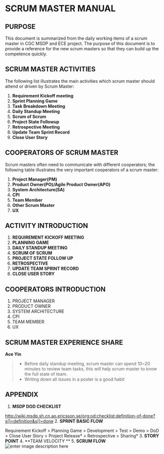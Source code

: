 SCRUM MASTER MANUAL
=====================


PURPOSE
---------
This document is summarized from the daily working items of a scrum master in CGC MSDP and ECE project. The purpose of this document is to provide a reference for the new scrum masters so that they can build up the competence quickly.

SCRUM MASTER ACTIVITIES
----------
The following list illustrates the main activities which scrum master should attend or driven by Scrum Master:

 1. **Requirement Kickoff meeting**
 2. **Sprint Planning Game**
 3. **Task Breakdown Meeting**
 4. **Daily Standup Meeting**
 5. **Scrum of Scrum**
 6. **Project State Followup**
 7. **Retrospective Meeting**
 8. **Update Team Sprint Record**
 9. **Close User Story**

COOPERATORS OF SCRUM MASTER
---------------
Scrum masters often need to communicate with different cooperators; the following table illustrates the very important cooperators of a scrum master:

 1. **Project Manager(PM)**
 2. **Product Owner(PO)/Agile Product Owner(APO)**
 3. **System Architecture(SA)**
 4. **CPI**
 5. **Team Member**
 6. **Other Scrum Master**
 7. **UX**

ACTIVITY INTRODUCTION
----------

 1. **REQUIREMENT KICKOFF MEETING**
 2. **PLANNING GAME**
 3. **DAILY STANDUP MEETING**
 4. **SCRUM OF SCRUM**
 5. **PROJECT STATE FOLLOW UP**
 6. **RETROSPECTIVE**
 7. **UPDATE TEAM SPRINT RECORD**
 8. **CLOSE USER STORY**

COOPERATORS INTRODUCTION
-----------

 1. PROJECT MANAGER
 2. PRODUCT OWNER
 3. SYSTEM ARCHITECTURE
 4. CPI
 5. TEAM MEMBER
 6. UX

SCRUM MASTER EXPERIENCE SHARE
----------

 **Ace Yin**

> - Before daily standup meeting, scrum master can spend 10~20 minutes to review team tasks, this will help scrum master to know the full state of team.
> - Writing down all issues in a poster is a good habit

APPENDIX
--------------

 1. **MSDP DOD CHECKLIST**
 
 http://wiki.msdp.sh.cn.ao.ericsson.se/org:od:checklist:definition-of-done?s[]=definition&s[]=done
 2. **SPRINT BASIC FLOW**
 
 Requirement Kickoff > Planning Game > Development > Test > Demo > DoD > Close User Story > Project Release* > Retrospective > Sharing*
 3. **STORY POINT**
 4. **TEAM VELOCITY **
 5. **SCRUM FLOW**
 ![enter image description here][1]

  [1]: https://raw.github.com/aceyin/scrum-master-manual/master/scrum_process_big3.png "Scrum Flow"